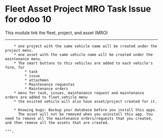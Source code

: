 Fleet Asset Project MRO Task Issue for odoo 10
=============================
This module link the fleet, project, and asset (MRO)

-------------
        * one project with the same vehicle name will be created under the project menu.
        * one asset with the same vehicle name will be created under the maintenance menu.
        * The smart buttons to this vehicles are added to each vehicle's form, for 
             * task
             * issue
             * attachmen
             * Maintenance requestas
             * Maintenance orders
        * menu for task, issues, maintenance request and maintenance orders are added to fleet_vehicle menu
        * the existed vehicle will also have asset/project created for it.

        * Knowing bugs: Backup your database before you install this apps. 
          The asset will not be removed when you uninstall this app. You need to remove all the maintenance orders/requests that you created, and then remove all the assets that are created.

    """,
